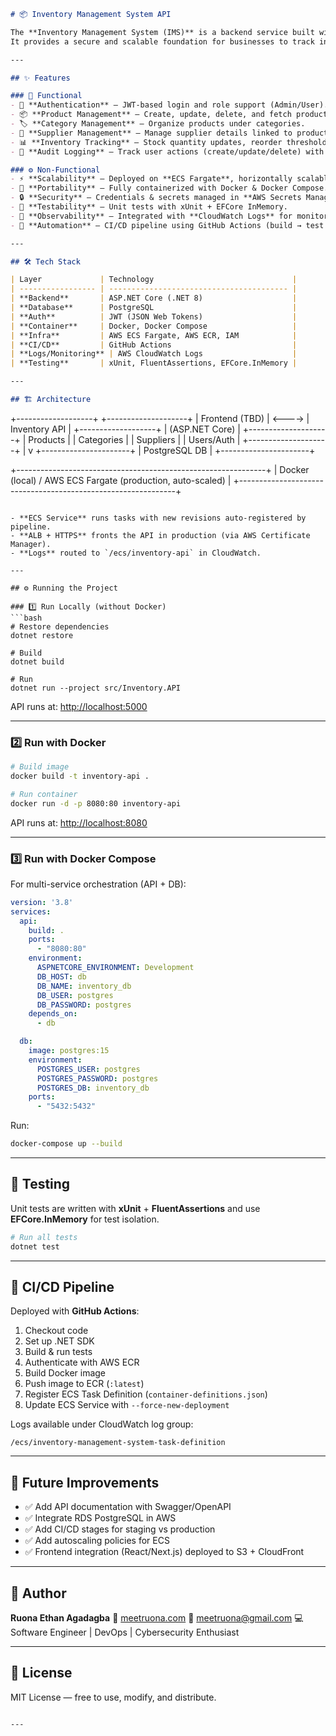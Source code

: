 
```markdown
# 📦 Inventory Management System API

The **Inventory Management System (IMS)** is a backend service built with **ASP.NET Core** and **PostgreSQL** to manage products, categories, suppliers, and stock levels.  
It provides a secure and scalable foundation for businesses to track inventory operations and is production-ready, leveraging **Docker**, **GitHub Actions CI/CD**, and deployment to **AWS ECS (Fargate)**.

---

## ✨ Features

### 🔑 Functional
- 👤 **Authentication** – JWT-based login and role support (Admin/User).
- 📦 **Product Management** – Create, update, delete, and fetch product records.
- 🏷️ **Category Management** – Organize products under categories.
- 🚚 **Supplier Management** – Manage supplier details linked to products.
- 📊 **Inventory Tracking** – Stock quantity updates, reorder thresholds.
- 📝 **Audit Logging** – Track user actions (create/update/delete) with IP & timestamp.

### ⚙️ Non-Functional
- ⚡ **Scalability** – Deployed on **ECS Fargate**, horizontally scalable.
- 🐳 **Portability** – Fully containerized with Docker & Docker Compose.
- 🔒 **Security** – Credentials & secrets managed in **AWS Secrets Manager**.
- 🧪 **Testability** – Unit tests with xUnit + EFCore InMemory.
- 📜 **Observability** – Integrated with **CloudWatch Logs** for monitoring.
- 🚀 **Automation** – CI/CD pipeline using GitHub Actions (build → test → deploy).

---

## 🛠 Tech Stack

| Layer             | Technology                               |
| ----------------- | ---------------------------------------- |
| **Backend**       | ASP.NET Core (.NET 8)                    |
| **Database**      | PostgreSQL                               |
| **Auth**          | JWT (JSON Web Tokens)                    |
| **Container**     | Docker, Docker Compose                   |
| **Infra**         | AWS ECS Fargate, AWS ECR, IAM            |
| **CI/CD**         | GitHub Actions                           |
| **Logs/Monitoring** | AWS CloudWatch Logs                    |
| **Testing**       | xUnit, FluentAssertions, EFCore.InMemory |

---

## 🏗 Architecture

```

+-------------------+        +--------------------+
\|   Frontend (TBD)  | <----> |  Inventory API     |
+-------------------+        |  (ASP.NET Core)    |
+--------------------+
\| Products           |
\| Categories         |
\| Suppliers          |
\| Users/Auth         |
+--------------------+
|
v
+----------------------+
\|   PostgreSQL DB      |
+----------------------+

+--------------------------------------------------------------+
\| Docker (local) / AWS ECS Fargate (production, auto-scaled)   |
+--------------------------------------------------------------+

````

- **ECS Service** runs tasks with new revisions auto-registered by pipeline.
- **ALB + HTTPS** fronts the API in production (via AWS Certificate Manager).
- **Logs** routed to `/ecs/inventory-api` in CloudWatch.

---

## ⚙️ Running the Project

### 1️⃣ Run Locally (without Docker)
```bash
# Restore dependencies
dotnet restore

# Build
dotnet build

# Run
dotnet run --project src/Inventory.API
````

API runs at: [http://localhost:5000](http://localhost:5000)

---

### 2️⃣ Run with Docker

```bash
# Build image
docker build -t inventory-api .

# Run container
docker run -d -p 8080:80 inventory-api
```

API runs at: [http://localhost:8080](http://localhost:8080)

---

### 3️⃣ Run with Docker Compose

For multi-service orchestration (API + DB):

```yaml
version: '3.8'
services:
  api:
    build: .
    ports:
      - "8080:80"
    environment:
      ASPNETCORE_ENVIRONMENT: Development
      DB_HOST: db
      DB_NAME: inventory_db
      DB_USER: postgres
      DB_PASSWORD: postgres
    depends_on:
      - db

  db:
    image: postgres:15
    environment:
      POSTGRES_USER: postgres
      POSTGRES_PASSWORD: postgres
      POSTGRES_DB: inventory_db
    ports:
      - "5432:5432"
```

Run:

```bash
docker-compose up --build
```

---

## 🧪 Testing

Unit tests are written with **xUnit** + **FluentAssertions** and use **EFCore.InMemory** for test isolation.

```bash
# Run all tests
dotnet test
```

---

## 🔁 CI/CD Pipeline

Deployed with **GitHub Actions**:

1. Checkout code
2. Set up .NET SDK
3. Build & run tests
4. Authenticate with AWS ECR
5. Build Docker image
6. Push image to ECR (`:latest`)
7. Register ECS Task Definition (`container-definitions.json`)
8. Update ECS Service with `--force-new-deployment`

Logs available under CloudWatch log group:

```
/ecs/inventory-management-system-task-definition
```

---

## 📄 Future Improvements

* ✅ Add API documentation with Swagger/OpenAPI
* ✅ Integrate RDS PostgreSQL in AWS
* ✅ Add CI/CD stages for staging vs production
* ✅ Add autoscaling policies for ECS
* ✅ Frontend integration (React/Next.js) deployed to S3 + CloudFront

---

## 👤 Author

**Ruona Ethan Agadagba**
🔗 [meetruona.com](https://www.meetruona.com)
📧 [meetruona@gmail.com](mailto:meetruona@gmail.com)
💻 Software Engineer | DevOps | Cybersecurity Enthusiast

---

## 📜 License

MIT License — free to use, modify, and distribute.

```

---
